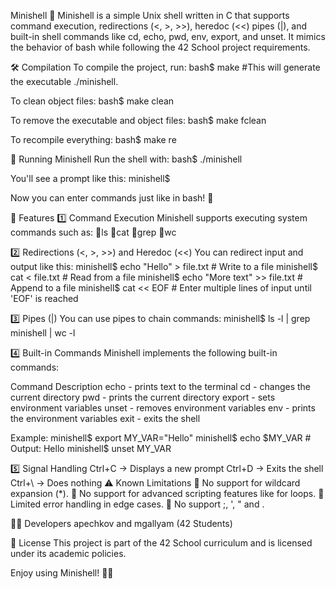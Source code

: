 Minishell 🐚
Minishell is a simple Unix shell written in C that supports command execution, 
redirections (<, >, >>), heredoc (<<) pipes (|), and built-in shell commands 
like cd, echo, pwd, env, export, and unset. It mimics the behavior of bash 
while following the 42 School project requirements.

🛠 Compilation
To compile the project, run:
bash$ make
#This will generate the executable ./minishell.

To clean object files:
bash$ make clean

To remove the executable and object files:
bash$ make fclean

To recompile everything:
bash$ make re

🚀 Running Minishell
Run the shell with:
bash$ ./minishell

You'll see a prompt like this:
minishell$  

Now you can enter commands just like in bash! 🎉

📌 Features
1️⃣ Command Execution
Minishell supports executing system commands such as:
🔹ls
🔹cat
🔹grep
🔹wc

2️⃣ Redirections (<, >, >>) and Heredoc (<<)
You can redirect input and output like this:
minishell$ echo "Hello" > file.txt       # Write to a file
minishell$ cat < file.txt                # Read from a file
minishell$ echo "More text" >> file.txt  # Append to a file
minishell$ cat << EOF                    # Enter multiple lines of input until 'EOF' is reached

3️⃣ Pipes (|)
You can use pipes to chain commands:
minishell$ ls -l | grep minishell | wc -l

4️⃣ Built-in Commands
Minishell implements the following built-in commands:

Command	Description
echo	- prints text to the terminal
cd - changes the current directory
pwd	- prints the current directory
export	- sets environment variables
unset	- removes environment variables
env	- prints the environment variables
exit	- exits the shell

Example:
minishell$ export MY_VAR="Hello"
minishell$ echo $MY_VAR          # Output: Hello
minishell$ unset MY_VAR

5️⃣ Signal Handling
Ctrl+C → Displays a new prompt
Ctrl+D → Exits the shell
Ctrl+\ → Does nothing
⚠️ Known Limitations
🔹 No support for wildcard expansion (*).
🔹 No support for advanced scripting features like for loops.
🔹 Limited error handling in edge cases.
🔹 No support ;, ', " and \.

👨‍💻 Developers
apechkov and mgallyam (42 Students)

📜 License
This project is part of the 42 School curriculum and is licensed under its academic policies.

Enjoy using Minishell! 🐚🚀

